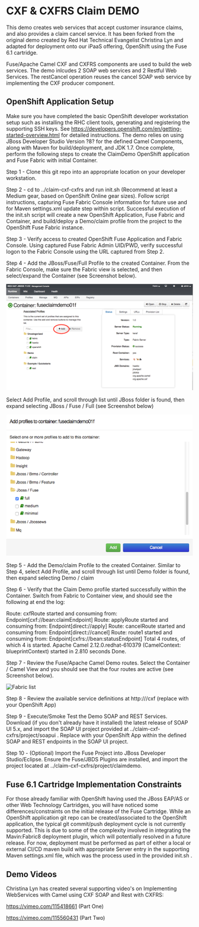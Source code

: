 CXF & CXFRS Claim DEMO
======================================================
This demo creates web services that accept customer insurance claims, and also provides a claim cancel service.  It has been forked from the original demo created by Red Hat Technical Evangelist Christina Lyn and adapted for deployment onto our iPaaS offering, OpenShift using the Fuse 6.1 cartridge.

Fuse/Apache Camel CXF and CXFRS components are used to build the web services. The demo inlcudes 2 SOAP web services and 2 Restful Web Services. The restCancel operation reuses the cancel SOAP web service by implementing the CXF producer component.

OpenShift Application Setup
---------------------------
Make sure you have completed the basic OpenShift developer workstation setup such as installing the RHC client tools, generating and registering the supporting SSH keys.  See https://developers.openshift.com/en/getting-started-overview.html for detailed instructions.  The demo relies on using JBoss Developer Studio Version ?8? for the defined Camel Components, along with Maven for build/deployment, and JDK 1.7. Once complete, perform the following steps to create the ClaimDemo OpenShift application and Fuse Fabric with initial Container.

Step 1 - Clone this git repo into an appropriate location on your developer workstation.

Step 2 - cd to ../claim-cxf-cxfrs and run init.sh <openshift namespace> <openshift domain> <application name> <gear size> (Recommend at least a Medium gear, based on OpenShift Online gear sizes).  Follow script instructions, capturing Fuse Fabric Console information for future use and for Maven settings.xml update step within script.  Successful execution of the init.sh script will create a new OpenShift Application, Fuse Fabric and Container, and build/deploy a Demo/claim profile from the project to the OpenShift Fuse Fabric instance.

Step 3 - Verify access to created OpenShift Fuse Application and Fabric Console.  Using captured Fuse Fabric Admin UID/PWD, verify successful logon to the Fabric Console using the URL captured from Step 2.

Step 4 - Add the JBoss/Fuse/Full Profile to the created Container.  From the Fabric Console, make sure the Fabric view is selected, and then select/expand the Container (see Screenshot below).  

![Fabric list](https://raw.githubusercontent.com/ghoelzer-rht/claim-cxf-cxfrs/master/doc/pic/01-fuseclaim-profile-add.tiff?raw=true)

Select Add Profile, and scroll through list until JBoss folder is found, then expand selecting JBoss / Fuse / Full (see Screenshot below)

![Fabric list](https://raw.githubusercontent.com/ghoelzer-rht/claim-cxf-cxfrs/master/doc/pic/02-fuseclaim-profile-add.tiff?raw=true)

Step 5 - Add the Demo/claim Profile to the created Container.  Similar to Step 4, select Add Profile, and scroll through list until Demo folder is found, then expand selecting Demo / claim

Step 6 - Verify that the Claim Demo profile started successfully within the Container. Switch from Fabric to Container view, and should see the following at end the log:

Route: cxfRoute started and consuming from: Endpoint[cxf://bean:claimEndpoint]
Route: applyRoute started and consuming from: Endpoint[direct://apply]
Route: cancelRoute started and consuming from: Endpoint[direct://cancel]
Route: route1 started and consuming from: Endpoint[cxfrs://bean:statusEndpoint]
Total 4 routes, of which 4 is started.
Apache Camel 2.12.0.redhat-610379 (CamelContext: blueprintContext) started in 2.810 seconds
Done.

Step 7 - Review the Fuse/Apache Camel Demo routes.  Select the Container / Camel  View and you should see that the four routes are active (see Screenshot below).

![Fabric list](https://raw.githubusercontent.com/weimeilin79/claim-cxf-cxfrs/master/doc/pic/07-fabric-fuse-camel-routes.png?raw=true)

Step 8 - Review the available service definitions at http://<application url>/cxf (replace <application url> with your OpenShift App)

Step 9 - Execute/Smoke Test the Demo SOAP and REST Services.  Download (if you don't already have it installed) the latest release of SOAP UI 5.x, and import the SOAP UI project provided at ../claim-cxf-cxfrs/project/soapui .  Replace <application url> with your OpenShift App within the defined SOAP and REST endpoints in the SOAP UI project.

Step 10 - (Optional) Import the Fuse Project into JBoss Developer Studio/Eclipse.  Ensure the Fuse/JBDS Plugins are installed, and import the project located at ../claim-cxf-cxfrs/project/claimdemo.  
  

Fuse 6.1 Cartridge Implementation Constraints
---------------------------------------------
For those already familiar with OpenShift having used the JBoss EAP/AS or other Web Technology Cartridges, you will have noticed some differences/constraints on the initial release of the Fuse Cartridge.  While an OpenShift application git repo can be created/associated to the OpenShift application, the typical git commit/push deployment cycle is not currently supported.  This is due to some of the complexity involved in integrating the Mavin:Fabric8 deployment plugin, which will potentially resolved in a future release.  For now, deployment must be performed as part of either a local or external CI/CD maven build with appropriate Server entry in the supporting Maven settings.xml file, which was the process used in the provided init.sh .

Demo Videos
-----------------------

Christina Lyn has created several supporting video's on Implementing WebServices with Camel using CXF SOAP and Rest with CXFRS:

https://vimeo.com/115418661  (Part One)

https://vimeo.com/115560431  (Part Two)
